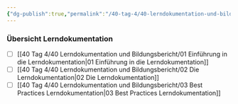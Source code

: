 ```yaml
---
{"dg-publish":true,"permalink":"/40-tag-4/40-lerndokumentation-und-bildungsbericht/00-lerndokumentation/"}
---
```


### Übersicht Lerndokumentation
- [ ] [[40 Tag 4/40 Lerndokumentation und Bildungsbericht/01 Einführung in die Lerndokumentation\|01 Einführung in die Lerndokumentation]]
- [ ] [[40 Tag 4/40 Lerndokumentation und Bildungsbericht/02 Die Lerndokumentation\|02 Die Lerndokumentation]]
- [ ] [[40 Tag 4/40 Lerndokumentation und Bildungsbericht/03 Best Practices Lerndokumentation\|03 Best Practices Lerndokumentation]]
